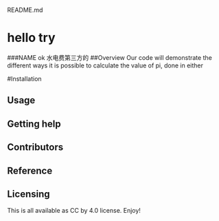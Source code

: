 ﻿README.md
# hello try
###NAME
ok
水电费第三方的
##Overview
Our code will demonstrate the different ways it is possible to calculate the value of pi, done in either 

#Installation

## Usage


## Getting help


## Contributors

## Reference

## Licensing
This is all available as CC by 4.0 license. Enjoy!

